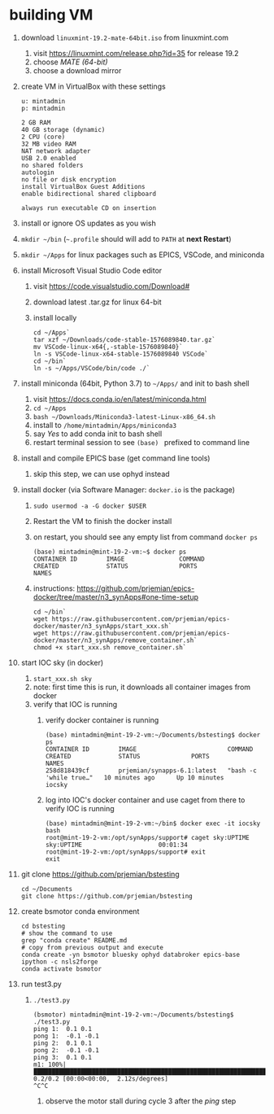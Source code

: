 # building VM

1. download `linuxmint-19.2-mate-64bit.iso` from linuxmint.com
   1. visit https://linuxmint.com/release.php?id=35 for release 19.2
   2. choose *MATE (64-bit)*
   3. choose a download mirror
2. create VM in VirtualBox with these settings

    ```
    u: mintadmin
    p: mintadmin

    2 GB RAM
    40 GB storage (dynamic)
    2 CPU (core)
    32 MB video RAM
    NAT network adapter
    USB 2.0 enabled
    no shared folders
    autologin
    no file or disk encryption
    install VirtualBox Guest Additions
    enable bidirectional shared clipboard

    always run executable CD on insertion
    ```

3. install or ignore OS updates as you wish
4. `mkdir ~/bin` (`~.profile` should will add to `PATH` at **next Restart**)
5. `mkdir ~/Apps` for linux packages such as EPICS, VSCode, and miniconda
6. install Microsoft Visual Studio Code editor
   1. visit https://code.visualstudio.com/Download#
   2. download latest .tar.gz for linux 64-bit
   3. install locally
   
      ```
      cd ~/Apps`
      tar xzf ~/Downloads/code-stable-1576089840.tar.gz`
      mv VSCode-linux-x64{,-stable-1576089840}`
      ln -s VSCode-linux-x64-stable-1576089840 VSCode`
      cd ~/bin`
      ln -s ~/Apps/VSCode/bin/code ./`
      ```

7. install miniconda (64bit, Python 3.7) to `~/Apps/` and init to bash shell
   1. visit https://docs.conda.io/en/latest/miniconda.html
   2. `cd ~/Apps`
   3. `bash ~/Downloads/Miniconda3-latest-Linux-x86_64.sh`
   4. install to `/home/mintadmin/Apps/miniconda3`
   5. say *Yes* to add conda init to bash shell
   6. restart terminal session to see `(base) ` prefixed to command line
8. install and compile EPICS base (get command line tools)
   1. skip this step, we can use ophyd instead
9. install docker (via Software Manager: `docker.io` is the package)
   
   1. `sudo usermod -a -G docker $USER`
   2. Restart the VM to finish the docker install
   3. on restart, you should see any empty list from command `docker ps`

        ```
        (base) mintadmin@mint-19-2-vm:~$ docker ps
        CONTAINER ID        IMAGE               COMMAND             CREATED             STATUS              PORTS               NAMES
        ```

    4. instructions: https://github.com/prjemian/epics-docker/tree/master/n3_synApps#one-time-setup

        ```
        cd ~/bin`
        wget https://raw.githubusercontent.com/prjemian/epics-docker/master/n3_synApps/start_xxx.sh`
        wget https://raw.githubusercontent.com/prjemian/epics-docker/master/n3_synApps/remove_container.sh`
        chmod +x start_xxx.sh remove_container.sh`
        ```

10. start IOC sky (in docker)
    1. `start_xxx.sh sky`
    2. note: first time this is run, it downloads all container images from docker
    3. verify that IOC is running
       1. verify docker container is running

            ```
            (base) mintadmin@mint-19-2-vm:~/Documents/bstesting$ docker ps
            CONTAINER ID        IMAGE                         COMMAND                  CREATED             STATUS              PORTS               NAMES
            258d818439cf        prjemian/synapps-6.1:latest   "bash -c 'while true…"   10 minutes ago      Up 10 minutes                           iocsky
            ```

       2. log into IOC's docker container and use caget from there to verify IOC is running

            ```
            (base) mintadmin@mint-19-2-vm:~/bin$ docker exec -it iocsky bash
            root@mint-19-2-vm:/opt/synApps/support# caget sky:UPTIME
            sky:UPTIME                     00:01:34
            root@mint-19-2-vm:/opt/synApps/support# exit
            exit
            ```

11. git clone https://github.com/prjemian/bstesting

    ```
    cd ~/Documents
    git clone https://github.com/prjemian/bstesting
    ```
 
12. create bsmotor conda environment

    ```
    cd bstesting
    # show the command to use
    grep "conda create" README.md
    # copy from previous output and execute
    conda create -yn bsmotor bluesky ophyd databroker epics-base ipython -c nsls2forge
    conda activate bsmotor
    ```

13. run test3.py
    1.  `./test3.py`
    
        ```
        (bsmotor) mintadmin@mint-19-2-vm:~/Documents/bstesting$ ./test3.py 
        ping 1:  0.1 0.1                                                                                                                                                         
        pong 1:  -0.1 -0.1                                                                                                                                                       
        ping 2:  0.1 0.1                                                                                                                                                         
        pong 2:  -0.1 -0.1                                                                                                                                                       
        ping 3:  0.1 0.1                                                                                                                                                         
        m1: 100%|█████████████████████████████████████████████████████████████████████████████████████████████████████████████████████████| 0.2/0.2 [00:00<00:00,  2.12s/degrees]
        ^C^C
        ```

        1. observe the motor stall during cycle 3 after the *ping* step
